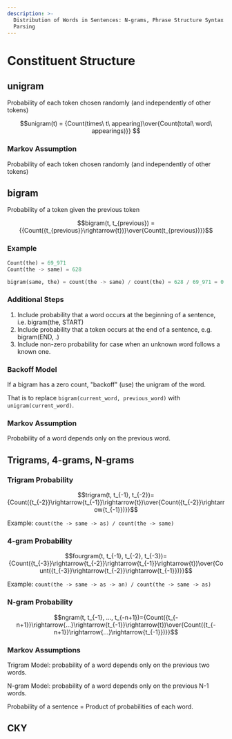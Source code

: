 ```yaml
---
description: >-
  Distribution of Words in Sentences: N-grams, Phrase Structure Syntax and
  Parsing
---
```


# Constituent Structure

## unigram

Probability of each token chosen randomly (and independently of other tokens)

$$unigram(t) = {Count(times\ t\ appearing)\over{Count(total\ word\ appearings)}} $$

### Markov Assumption

Probability of each token chosen randomly (and independently of other tokens)

## bigram

Probability of a token given the previous token

$$bigram(t, t_{previous}) = {{Count({t_{previous}}\rightarrow{t})}\over{Count(t_{previous})}}$$

### Example

```python
Count(the) = 69_971
Count(the -> same) = 628

bigram(same, the) = count(the -> same) / count(the) = 628 / 69_971 = 0.0898
```

### Additional Steps

1. Include probability that a word occurs at the beginning of a sentence, i.e.
   bigram(the, START)
2. Include probability that a token occurs at the end of a sentence, e.g.
   bigram(END, .)
3. Include non-zero probability for case when an unknown word follows a known
   one.

### Backoff Model

If a bigram has a zero count, "backoff" (use) the unigram of the word.

That is to replace `bigram(current_word, previous_word)` with
`unigram(current_word)`.

### Markov Assumption

Probability of a word depends only on the previous word.

## Trigrams, 4-grams, N-grams

### Trigram Probability

$$trigram(t, t_{-1}, t_{-2})={Count({t_{-2}}\rightarrow{t_{-1}}\rightarrow{t})\over{Count({t_{-2}}\rightarrow{t_{-1}})}}$$

Example: `count(the -> same -> as) / count(the -> same)`

### 4-gram Probability

$$fourgram(t, t_{-1}, t_{-2}, t_{-3})={Count({t_{-3}}\rightarrow{t_{-2}}\rightarrow{t_{-1}}\rightarrow{t})\over{Count({t_{-3}}\rightarrow{t_{-2}}\rightarrow{t_{-1}})}}$$

Example: `count(the -> same -> as -> an) / count(the -> same -> as)`

### N-gram Probability

$$ngram(t, t_{-1}, ..., t_{-n+1})={Count({t_{-n+1}}\rightarrow{...}\rightarrow{t_{-1}}\rightarrow{t})\over{Count({t_{-n+1}}\rightarrow{...}\rightarrow{t_{-1}})}}$$

### Markov Assumptions

Trigram Model: probability of a word depends only on the previous two words.

N-gram Model: probability of a word depends only on the previous N-1 words.

Probability of a sentence = Product of probabilities of each word.

## CKY
